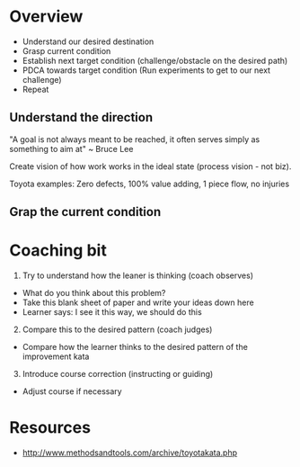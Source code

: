 # Overview

* Understand our desired destination
* Grasp current condition
* Establish next target condition (challenge/obstacle on the desired path)
* PDCA towards target condition (Run experiments to get to our next challenge)
* Repeat

## Understand the direction

"A goal is not always meant to be reached, it often serves simply as something to aim at" ~ Bruce Lee

Create vision of how work works in the ideal state (process vision - not biz).

Toyota examples: Zero defects, 100% value adding, 1 piece flow, no injuries

## Grap the current condition



# Coaching bit

1. Try to understand how the leaner is thinking (coach observes)

* What do you think about this problem?
* Take this blank sheet of paper and write your ideas down here
* Learner says: I see it this way, we should do this 

2. Compare this to the desired pattern (coach judges)

* Compare how the learner thinks to the desired pattern of the improvement kata

3. Introduce course correction (instructing or guiding)

* Adjust course if necessary

# Resources

* http://www.methodsandtools.com/archive/toyotakata.php